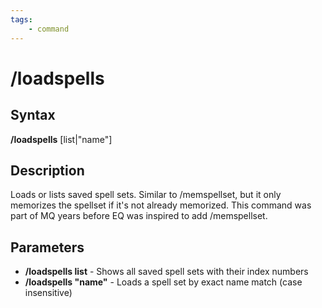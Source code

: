 ```yaml
---
tags:
    - command
---
```

# /loadspells

## Syntax
**/loadspells** [list|"name"]

## Description
Loads or lists saved spell sets. Similar to /memspellset, but it only memorizes the spellset if it's not already memorized. This command was part of MQ years before EQ was inspired to add /memspellset.

## Parameters

- **/loadspells list** - Shows all saved spell sets with their index numbers
- **/loadspells "name"** - Loads a spell set by exact name match (case insensitive)